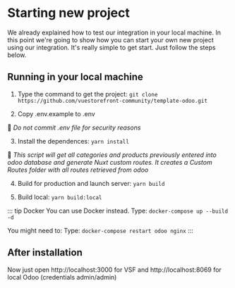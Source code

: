 # Starting new project

We already explained how to test our integration in your local machine. In this point we're going to show how you can start your own new project using our integration. It's really simple to get start. Just follow the steps below.


## Running in your local machine

1. Type the command to get the project: ``` git clone https://github.com/vuestorefront-community/template-odoo.git ```

2. Copy .env.example to .env 

:triangular_flag_on_post: _Do not commit .env file for security reasons_

3. Install the dependences: ```yarn install``` 

:dart: _This script will get all categories and products previously entered into odoo database and generate Nuxt custom routes. It creates a Custom Routes folder with all routes retrieved from odoo_

4. Build for production and launch server: ```yarn build```

5. Build local: ```yarn build:local```



::: tip Docker
You can use Docker instead. Type:
```docker-compose up --build -d```

You might need to: Type:
```docker-compose restart odoo nginx```
:::

## After installation

Now just open http://localhost:3000 for VSF and http://localhost:8069 for local Odoo (credentials admin/admin)
